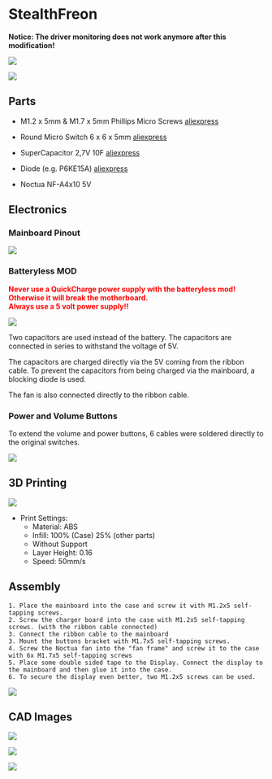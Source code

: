 # StealthFreon
****Notice: The driver monitoring does not work anymore after this modification!****

![](./images/final_1.jpg)

![](./images/final_2.jpg)

## Parts

- M1.2 x 5mm & M1.7 x 5mm Phillips Micro Screws
[aliexpress](https://de.aliexpress.com/item/1005001348418355.html)

- Round Micro Switch  6 x 6 x 5mm
[aliexpress](https://de.aliexpress.com/item/33009771181.html)

- SuperCapacitor 2,7V 10F
[aliexpress](https://www.aliexpress.com/item/1005003123401368.html)

- Diode (e.g. P6KE15A)
[aliexpress](https://www.aliexpress.com/item/32407070026.html)

- Noctua NF-A4x10 5V

## Electronics

### Mainboard Pinout

![](./images/mainboard_pinout.png)

### Batteryless MOD

****<span style="color:red"><b>Never use a QuickCharge power supply with the batteryless mod! Otherwise it will break the motherboard. <br> Always use a 5 volt power supply!!</b></span>****

![](./images/battless_wiring.png)

Two capacitors are used instead of the battery. The capacitors are connected in series to withstand the voltage of 5V.

The capacitors are charged directly via the 5V coming from the ribbon cable.
To prevent the capacitors from being charged via the mainboard, a blocking diode is used.

The fan is also connected directly to the ribbon cable.

### Power and Volume Buttons
To extend the volume and power buttons, 6 cables were soldered directly to the original switches.

![](./images/button_extend.png)

## 3D Printing

![](./images/slicer_case.png)

- Print Settings:
  - Material: ABS
  - Infill: 100% (Case) 25% (other parts)
  - Without Support
  - Layer Height: 0.16
  - Speed: 50mm/s

## Assembly
    1. Place the mainboard into the case and screw it with M1.2x5 self-tapping screws.
    2. Screw the charger board into the case with M1.2x5 self-tapping screws. (with the ribbon cable connected)
    3. Connect the ribbon cable to the mainboard
    3. Mount the buttons bracket with M1.7x5 self-tapping screws.
    4. Screw the Noctua fan into the "fan frame" and screw it to the case with 6x M1.7x5 self-tapping screws
    5. Place some double sided tape to the Display. Connect the display to the mainboard and then glue it into the case.
    6. To secure the display even better, two M1.2x5 screws can be used.

![](./images/display_screws.png)

## CAD Images

![](./images/cad_case.png)

![](./images/cad_fan.png)

![](./images/cad_display.png)
